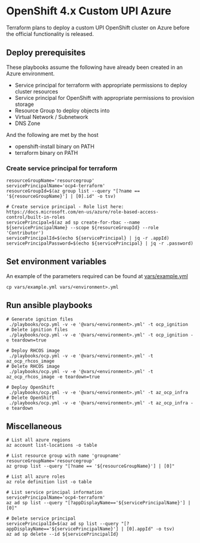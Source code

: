 # OpenShift 4.x Custom UPI Azure

Terraform plans to deploy a custom UPI OpenShift cluster on Azure before the official functionality is released.

## Deploy prerequisites

These playbooks assume the following have already been created in an Azure environment. 
- Service principal for terraform with appropriate permissions to deploy cluster resources
- Service principal for OpenShift with appropriate permissions to provision storage
- Resource Group to deploy objects into
- Virtual Network / Subnetwork
- DNS Zone

And the following are met by the host
- openshift-install binary on PATH
- terraform binary on PATH

### Create service principal for terraform

```shell script
resourceGroupName='resourcegroup'
servicePrincipalName='ocp4-terraform'
resourceGroupId=$(az group list --query "[?name == '${resourceGroupName}'] | [0].id" -o tsv)

# Create service principal - Role list here: https://docs.microsoft.com/en-us/azure/role-based-access-control/built-in-roles
servicePrincipal=$(az ad sp create-for-rbac --name ${servicePrincipalName} --scope ${resourceGroupId} --role 'Contributor')
servicePrincipalId=$(echo ${servicePrincipal} | jq -r .appId)
servicePrincipalPassword=$(echo ${servicePrincipal} | jq -r .password)
```

## Set environment variables 

An example of the parameters required can be found at [vars/example.yml](vars/example.yml)

```shell script
cp vars/example.yml vars/<environment>.yml
```

## Run ansible playbooks

```shell script
# Generate ignition files
 ./playbooks/ocp.yml -v -e '@vars/<environment>.yml' -t ocp_ignition
# Delete ignition files
 ./playbooks/ocp.yml -v -e '@vars/<environment>.yml' -t ocp_ignition -e teardown=true

# Deploy RHCOS image
 ./playbooks/ocp.yml -v -e '@vars/<environment>.yml' -t az_ocp_rhcos_image
# Delete RHCOS image
 ./playbooks/ocp.yml -v -e '@vars/<environment>.yml' -t az_ocp_rhcos_image -e teardown=true

# Deploy OpenShift
 ./playbooks/ocp.yml -v -e '@vars/<environment>.yml' -t az_ocp_infra
# Delete OpenShift 
 ./playbooks/ocp.yml -v -e '@vars/<environment>.yml' -t az_ocp_infra -e teardown
```

## Miscellaneous

```shell script
# List all azure regions
az account list-locations -o table

# List resource group with name 'groupname'
resourceGroupName='resourcegroup'
az group list --query "[?name == '${resourceGroupName}'] | [0]"

# List all azure roles
az role definition list -o table

# List service principal information
servicePrincipalName='ocp4-terraform'
az ad sp list --query "[?appDisplayName=='${servicePrincipalName}'] | [0]"

# Delete service principal 
servicePrincipalId=$(az ad sp list --query "[?appDisplayName=='${servicePrincipalName}'] | [0].appId" -o tsv)
az ad sp delete --id ${servicePrincipalId}
```